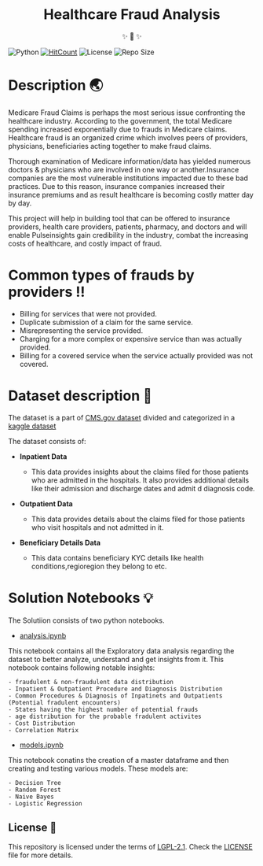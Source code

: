 
<h1 align="center"> Healthcare Fraud Analysis </h1>

<p align="center">✨ 🍰 ✨</p>

![Python](https://img.shields.io/badge/Python-v3%2B-blue)
[![HitCount](http://hits.dwyl.com/hastagAB/Healthcare-Fraud-Analysis.svg)](http://hits.dwyl.com/hastagAB/Healthcare-Fraud-Analysis)
![License](https://img.shields.io/github/license/hastagAB/Healthcare-Fraud-Analysis)
![Repo Size](https://img.shields.io/github/repo-size/hastagAB/Healthcare-Fraud-Analysis)


# Description :earth_asia:

Medicare Fraud Claims is perhaps the most serious issue confronting the healthcare industry. According to the government, the total Medicare spending increased exponentially due to frauds in Medicare claims. Healthcare fraud is an organized crime which involves peers of providers, physicians, beneficiaries acting together to make fraud claims.

Thorough examination of Medicare information/data has yielded numerous doctors & physicians who are involved in one way or another.Insurance companies are the most vulnerable institutions impacted due to these bad practices. Due to this reason, insurance companies increased their insurance premiums and as result healthcare is becoming costly matter day by day.

This project will help in building tool that can be offered to insurance providers, health care providers, patients, pharmacy, and doctors and will enable Pulseinsights gain credibility in the industry, combat the increasing costs of healthcare, and costly impact of fraud.


# Common types of frauds by providers :bangbang:

- Billing for services that were not provided.
- Duplicate submission of a claim for the same service.
- Misrepresenting the service provided.
- Charging for a more complex or expensive service than was actually provided.
- Billing for a covered service when the service actually provided was not covered.

# Dataset description :file_folder:

The dataset is a part of [CMS.gov dataset](https://www.cms.gov/Research-Statistics-Data-and-Systems/Statistics-Trends-and-Reports/Medicare-Provider-Charge-Data/Part-D-Prescriber) divided and categorized in a [kaggle dataset](https://www.kaggle.com/rohitrox/healthcare-provider-fraud-detection-analysis)

The dataset consists of:

- **Inpatient Data**

    - This data provides insights about the claims filed for those patients who are admitted in the hospitals. It also provides additional details like their admission and discharge dates and admit d diagnosis code.

- **Outpatient Data**

    - This data provides details about the claims filed for those patients who visit hospitals and not admitted in it.

- **Beneficiary Details Data**

    - This data contains beneficiary KYC details like health conditions,regioregion they belong to etc.
    

# Solution Notebooks 💡

The Solutiion consists of two python notebooks.

- [analysis.ipynb](https://github.com/hastagAB/Healthcare-Fraud-Analysis/blob/master/src/analysis.ipynb)

This notebook contains all the Exploratory data analysis regarding the dataset to better analyze, understand and get insights from it.
This notebook contains following notable insights:

    - fraudulent & non-fraudulent data distribution
    - Inpatient & Outpatient Procedure and Diagnosis Distribution
    - Common Procedures & Diagnosis of Inpatinets and Outpatients (Potential fradulent encounters)
    - States having the highest number of potential frauds
    - age distribution for the probable fradulent activites
    - Cost Distribution
    - Correlation Matrix 

- [models.ipynb](https://github.com/hastagAB/Healthcare-Fraud-Analysis/blob/master/src/models.ipynb)

This notebook conatins the creation of a master dataframe and then creating and testing various models.
These models are:

    - Decision Tree
    - Random Forest
    - Naive Bayes
    - Logistic Regression
    
## License :bookmark_tabs:

This repository is licensed under the terms of [LGPL-2.1](/LICENSE). Check the [LICENSE](/LICENSE) file for more details.
